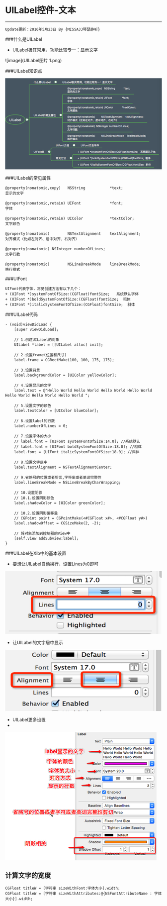 # UILabel控件-文本
 
---
```objc
Update更新：2016年5月23日 By {MISSAJJ琴瑟静听}
```
###什么是UILabel

- UILabel极其常用，功能比较专一：显示文字

![image](UILabel图片 1.png)

###UILabel知识点

![image](UILabel.png)

###UILabel的常见属性
```objc
@property(nonatomic,copy)   NSString           *text; 
显示的文字

@property(nonatomic,retain) UIFont             *font; 
字体

@property(nonatomic,retain) UIColor            *textColor; 
文字颜色

@property(nonatomic)        NSTextAlignment    textAlignment; 
对齐模式（比如左对齐、居中对齐、右对齐） 

@property(nonatomic) NSInteger numberOfLines; 
文字行数

@property(nonatomic)        NSLineBreakMode    lineBreakMode;
换行模式
```


###UIFont

```objc
UIFont代表字体，常见创建方法有以下几个：
+ (UIFont *)systemFontOfSize:(CGFloat)fontSize;   系统默认字体
+ (UIFont *)boldSystemFontOfSize:(CGFloat)fontSize;  粗体
+ (UIFont *)italicSystemFontOfSize:(CGFloat)fontSize;  斜体

```


###UILabel代码
```objc
- (void)viewDidLoad {
    [super viewDidLoad];
    
    // 1.创建UILabel的对象
    UILabel *label = [[UILabel alloc] init];
    
    // 2.设置frame(位置和尺寸)
    label.frame = CGRectMake(100, 100, 175, 175);
    
    // 3.设置背景
    label.backgroundColor = [UIColor yellowColor];
    
    // 4.设置显示的文字
    label.text = @"Hello World Hello World Hello World Hello World Hello World Hello World Hello World ";
    
    // 5.设置文字的颜色
    label.textColor = [UIColor blueColor];
    
    // 6.设置label的行数
    label.numberOfLines = 0;
    
    // 7.设置字体的大小
    // label.font = [UIFont systemFontOfSize:14.0]; //系统默认
    // label.font = [UIFont boldSystemFontOfSize:18.0]; //粗体
    label.font = [UIFont italicSystemFontOfSize:18.0]; //斜体
    
    // 8.设置文字居中
    label.textAlignment = NSTextAlignmentCenter;
    
    // 9.省略号的位置或者剪切,字符串或者单词完整性
    label.lineBreakMode = NSLineBreakByCharWrapping;
    
    // 10.设置阴影
    // 10.1.设置阴影颜色
    label.shadowColor = [UIColor greenColor];
    
    // 10.2.设置阴影偏移量
    // CGPoint point = CGPointMake(<#CGFloat x#>, <#CGFloat y#>)
    label.shadowOffset = CGSizeMake(2, -2);
    
    // 将对象添加到控制器的View中
    [self.view addSubview:label];
}

```
###UILabel在Xib中的基本设置

- 要想让UILabel自动换行，设置Lines为0即可

![image](UILabel基本设置1.png)

-  让UILabel的文字居中显示

![image](UILabel基本设置2.png)

- UILabel更多设置
- 

![image](UILabel基本设置3.png)


## 计算文字的宽度
```objc
CGFloat titleW = [字符串 sizeWithFont:字体大小].width;
CGFloat titleW = [字符串 sizeWithAttributes:@{NSFontAttributeName : 字体大小}].width;
```
